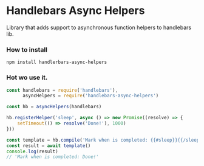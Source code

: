# Handlebars Async Helpers

Library that adds support to asynchronous function helpers to handlebars lib.

### How to install
```shell
npm install handlerbars-async-helpers
```

### Hot wo use it.
```javascript
const handlebars = require('handlebars'),
      asyncHelpers = require('handlebars-async-helpers')

const hb = asyncHelpers(handlebars)

hb.registerHelper('sleep', async () => new Promise((resolve) => {
    setTimeout(() => resolve('Done!'), 1000)
}))

const template = hb.compile('Mark when is completed: {{#sleep}}{{/sleep}}')
const result = await template()
console.log(result)
// 'Mark when is completed: Done!'
```
